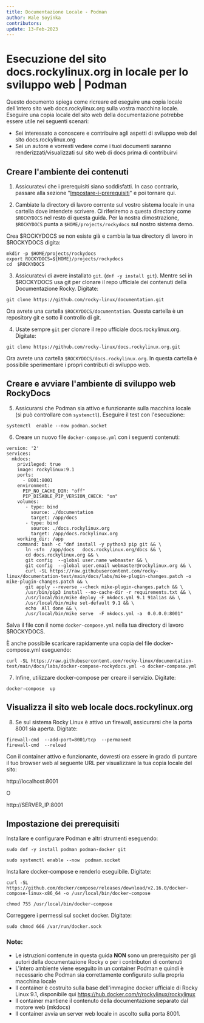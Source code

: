 ```yaml
---
title: Documentazione Locale - Podman
author: Wale Soyinka
contributors:
update: 13-Feb-2023
---
```


# Esecuzione del sito docs.rockylinux.org in locale per lo sviluppo web | Podman


Questo documento spiega come ricreare ed eseguire una copia locale dell'intero sito web docs.rockylinux.org sulla vostra macchina locale. Eseguire una copia locale del sito web della documentazione potrebbe essere utile nei seguenti scenari:

* Sei interessato a conoscere e contribuire agli aspetti di sviluppo web del sito docs.rockylinux.org
* Sei un autore e vorresti vedere come i tuoi documenti saranno renderizzati/visualizzati sul sito web di docs prima di contribuirvi


## Creare l'ambiente dei contenuti

1. Assicuratevi che i prerequisiti siano soddisfatti. In caso contrario, passare alla sezione "[Impostare-i-prerequisiti](#setup-the-prerequisites)" e poi tornare qui.

2. Cambiate la directory di lavoro corrente sul vostro sistema locale in una cartella dove intendete scrivere. Ci riferiremo a questa directory come `$ROCKYDOCS` nel resto di questa guida. Per la nostra dimostrazione, `$ROCKYDOCS` punta a `$HOME/projects/rockydocs` sul nostro sistema demo.

Crea $ROCKYDOCS se non esiste già e cambia la tua directory di lavoro in $ROCKYDOCS digita:

```
mkdir -p $HOME/projects/rockydocs
export ROCKYDOCS=${HOME}/projects/rockydocs
cd  $ROCKYDOCS
```

3. Assicuratevi di avere installato `git`. (`dnf -y install git`).  Mentre sei in $ROCKYDOCS usa git per clonare il repo ufficiale dei contenuti della Documentazione Rocky. Digitate:

```
git clone https://github.com/rocky-linux/documentation.git
```

Ora avrete una cartella `$ROCKYDOCS/documentation`. Questa cartella è un repository git e sotto il controllo di git.

4. Usate sempre `git` per clonare il repo ufficiale docs.rockylinux.org. Digitate:

```
git clone https://github.com/rocky-linux/docs.rockylinux.org.git
```

Ora avrete una cartella `$ROCKYDOCS/docs.rockylinux.org`. In questa cartella è possibile sperimentare i propri contributi di sviluppo web.


## Creare e avviare l'ambiente di sviluppo web RockyDocs

5.  Assicurarsi che Podman sia attivo e funzionante sulla macchina locale (si può controllare con `systemctl`). Eseguire il test con l'esecuzione:

```
systemctl  enable --now podman.socket
```

6. Creare un nuovo file `docker-compose.yml` con i seguenti contenuti:

```
version: '2'
services:
  mkdocs:
    privileged: true
    image: rockylinux:9.1
    ports:
      - 8001:8001
    environment:
      PIP_NO_CACHE_DIR: "off"
      PIP_DISABLE_PIP_VERSION_CHECK: "on"
    volumes:
       - type: bind
         source: ./documentation
         target: /app/docs
       - type: bind
         source: ./docs.rockylinux.org
         target: /app/docs.rockylinux.org
    working_dir: /app
    command: bash -c "dnf install -y python3 pip git && \
       ln -sfn  /app/docs   docs.rockylinux.org/docs && \
       cd docs.rockylinux.org && \
       git config  --global user.name webmaster && \
       git config  --global user.email webmaster@rockylinux.org && \
       curl -SL https://raw.githubusercontent.com/rocky-linux/documentation-test/main/docs/labs/mike-plugin-changes.patch -o mike-plugin-changes.patch && \
       git apply --reverse --check mike-plugin-changes.patch && \
       /usr/bin/pip3 install --no-cache-dir -r requirements.txt && \
       /usr/local/bin/mike deploy -F mkdocs.yml 9.1 91alias && \
       /usr/local/bin/mike set-default 9.1 && \
       echo  All done && \
       /usr/local/bin/mike serve  -F mkdocs.yml -a  0.0.0.0:8001"

```

Salva il file con il nome `docker-compose.yml` nella tua directory di lavoro $ROCKYDOCS.

È anche possibile scaricare rapidamente una copia del file docker-compose.yml eseguendo:

```
curl -SL https://raw.githubusercontent.com/rocky-linux/documentation-test/main/docs/labs/docker-compose-rockydocs.yml -o docker-compose.yml
```


7. Infine, utilizzare docker-compose per creare il servizio. Digitate:

```
docker-compose  up
```


## Visualizza il sito web locale docs.rockylinux.org

8. Se sul sistema Rocky Linux è attivo un firewall, assicurarsi che la porta 8001 sia aperta. Digitate:

```
firewall-cmd  --add-port=8001/tcp  --permanent
firewall-cmd  --reload
```

Con il container attivo e funzionante, dovresti ora essere in grado di puntare il tuo browser web al seguente URL per visualizzare la tua copia locale del sito:

http://localhost:8001

O

http://SERVER_IP:8001




## Impostazione dei prerequisiti

Installare e configurare Podman e altri strumenti eseguendo:

```
sudo dnf -y install podman podman-docker git

sudo systemctl enable --now  podman.socket

```

Installare docker-compose e renderlo eseguibile. Digitate:

```
curl -SL https://github.com/docker/compose/releases/download/v2.16.0/docker-compose-linux-x86_64 -o /usr/local/bin/docker-compose

chmod 755 /usr/local/bin/docker-compose
```


Correggere i permessi sul socket docker. Digitate:

```
sudo chmod 666 /var/run/docker.sock
```


### Note:

* Le istruzioni contenute in questa guida **NON** sono un prerequisito per gli autori della documentazione Rocky o per i contributori di contenuti
* L'intero ambiente viene eseguito in un container Podman e quindi è necessario che Podman sia correttamente configurato sulla propria macchina locale
* Il container è costruito sulla base dell'immagine docker ufficiale di Rocky Linux 9.1, disponibile qui https://hub.docker.com/r/rockylinux/rockylinux
* Il container mantiene il contenuto della documentazione separato dal motore web (mkdocs)
* Il container avvia un server web locale in ascolto sulla porta 8001. 
